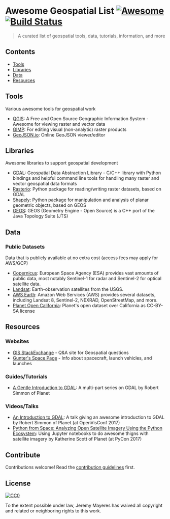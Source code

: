 # Awesome Geospatial List [![Awesome](https://cdn.rawgit.com/sindresorhus/awesome/d7305f38d29fed78fa85652e3a63e154dd8e8829/media/badge.svg)](https://github.com/sindresorhus/awesome) [![Build Status](https://travis-ci.org/jerr0328/awesome-geospatial-list.svg?branch=master)](https://travis-ci.org/jerr0328/awesome-geospatial-list)

> A curated list of geospatial tools, data, tutorials, information, and more


## Contents

- [Tools](#tools)
- [Libraries](#libraries)
- [Data](#data)
- [Resources](#resources)


## Tools

Various awesome tools for geospatial work

- [QGIS](http://www.qgis.org/): A Free and Open Source Geographic Information System - Awesome for viewing raster and vector data
- [GIMP](https://www.gimp.org/): For editing visual (non-analytic) raster products
- [GeoJSON.io](http://geojson.io/): Online GeoJSON viewer/editor

## Libraries

Awesome libraries to support geospatial development

- [GDAL](http://www.gdal.org/): Geospatial Data Abstraction Library - C/C++ library with Python bindings and helpful command line tools for handling many raster and vector geospatial data formats
- [Rasterio](https://github.com/mapbox/rasterio): Python package for reading/writing raster datasets, based on GDAL
- [Shapely](https://github.com/Toblerity/Shapely): Python package for manipulation and analysis of planar geometric objects, based on GEOS
- [GEOS](https://trac.osgeo.org/geos/): GEOS (Geometry Engine - Open Source) is a C++ port of the ​Java Topology Suite (JTS)


## Data

### Public Datasets

Data that is publicly available at no extra cost (access fees may apply for AWS/GCP)

- [Copernicus](http://copernicus.eu/data-access): European Space Agency (ESA) provides vast amounts of public data, most notably Sentinel-1 for radar and Sentinel-2 for optical satellite data.
- [Landsat](https://landsat.usgs.gov/landsat-data-access): Earth-observation satellites from the USGS.
- [AWS Earth](https://aws.amazon.com/earth/): Amazon Web Services (AWS) provides several datasets, including Landsat 8, Sentinel-2, NEXRAD, OpenStreetMap, and more.
- [Planet Open California](https://www.planet.com/products/open-california/): Planet's open dataset over California as CC-BY-SA license


## Resources

### Websites

- [GIS StackExchange](https://gis.stackexchange.com/) - Q&A site for Geospatial questions
- [Gunter's Space Page](http://space.skyrocket.de/) - Info about spacecraft, launch vehicles, and launches

### Guides/Tutorials

- [A Gentle Introduction to GDAL](https://medium.com/planet-stories/a-gentle-introduction-to-gdal-part-1-a3253eb96082): A multi-part series on GDAL by Robert Simmon of Planet

### Videos/Talks

- [An Introduction to GDAL](https://www.youtube.com/watch?v=N_dmiQI1s24): A talk giving an awesome introduction to GDAL by Robert Simmon of Planet (at OpenVisConf 2017)
- [Python from Space: Analyzing Open Satellite Imagery Using the Python Ecosystem](https://www.youtube.com/watch?v=rUUgLsspTZA): Using Jupyter notebooks to do awesome thigns with satellite imagery by Katherine Scott of Planet (at PyCon 2017)

## Contribute

Contributions welcome! Read the [contribution guidelines](contributing.md) first.


## License

[![CC0](https://mirrors.creativecommons.org/presskit/buttons/88x31/svg/cc-zero.svg)](https://creativecommons.org/publicdomain/zero/1.0/)

To the extent possible under law, Jeremy Mayeres has waived all copyright and
related or neighboring rights to this work.
